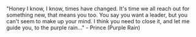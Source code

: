 "Honey I know, I know, times have changed.
 It's time we all reach out for something new, that means you too.
 You say you want a leader, but you can't seem to make up your mind.
 I think you need to close it, and let me guide you, to the purple rain..."
	 - Prince (Purple Rain) 